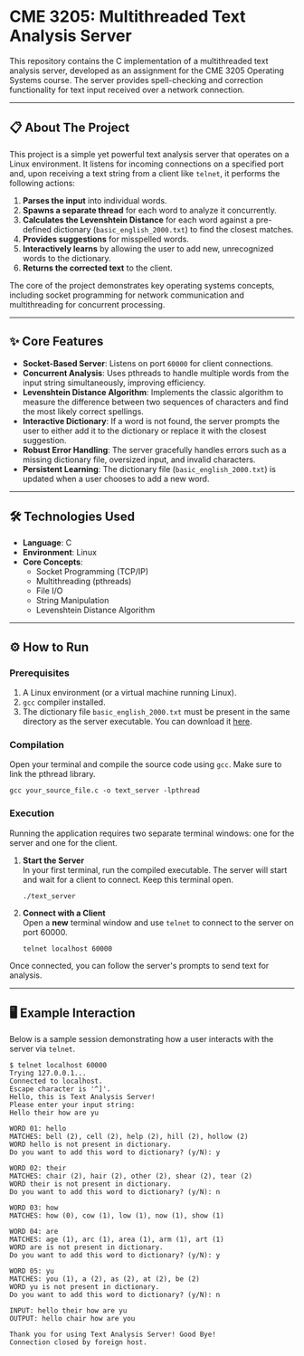 # CME 3205: Multithreaded Text Analysis Server

This repository contains the C implementation of a multithreaded text analysis server, developed as an assignment for the CME 3205 Operating Systems course. The server provides spell-checking and correction functionality for text input received over a network connection.

---

## 📋 About The Project

This project is a simple yet powerful text analysis server that operates on a Linux environment. It listens for incoming connections on a specified port and, upon receiving a text string from a client like `telnet`, it performs the following actions:

1.  **Parses the input** into individual words.
2.  **Spawns a separate thread** for each word to analyze it concurrently.
3.  **Calculates the Levenshtein Distance** for each word against a pre-defined dictionary (`basic_english_2000.txt`) to find the closest matches.
4.  **Provides suggestions** for misspelled words.
5.  **Interactively learns** by allowing the user to add new, unrecognized words to the dictionary.
6.  **Returns the corrected text** to the client.

The core of the project demonstrates key operating systems concepts, including socket programming for network communication and multithreading for concurrent processing.

---

## ✨ Core Features

-   **Socket-Based Server**: Listens on port `60000` for client connections.
-   **Concurrent Analysis**: Uses pthreads to handle multiple words from the input string simultaneously, improving efficiency.
-   **Levenshtein Distance Algorithm**: Implements the classic algorithm to measure the difference between two sequences of characters and find the most likely correct spellings.
-   **Interactive Dictionary**: If a word is not found, the server prompts the user to either add it to the dictionary or replace it with the closest suggestion.
-   **Robust Error Handling**: The server gracefully handles errors such as a missing dictionary file, oversized input, and invalid characters.
-   **Persistent Learning**: The dictionary file (`basic_english_2000.txt`) is updated when a user chooses to add a new word.

---

## 🛠️ Technologies Used

-   **Language**: C
-   **Environment**: Linux
-   **Core Concepts**:
    -   Socket Programming (TCP/IP)
    -   Multithreading (pthreads)
    -   File I/O
    -   String Manipulation
    -   Levenshtein Distance Algorithm

---

## ⚙️ How to Run

### Prerequisites
1.  A Linux environment (or a virtual machine running Linux).
2.  `gcc` compiler installed.
3.  The dictionary file `basic_english_2000.txt` must be present in the same directory as the server executable. You can download it [here](https://people.sc.fsu.edu/~jburkardt/datasets/words/words.html).

### Compilation
Open your terminal and compile the source code using `gcc`. Make sure to link the pthread library.

    gcc your_source_file.c -o text_server -lpthread

### Execution
Running the application requires two separate terminal windows: one for the server and one for the client.

1.  **Start the Server**<br>
    In your first terminal, run the compiled executable. The server will start and wait for a client to connect. Keep this terminal open.

        ./text_server

2.  **Connect with a Client**<br>
    Open a **new** terminal window and use `telnet` to connect to the server on port 60000.

        telnet localhost 60000
        
Once connected, you can follow the server's prompts to send text for analysis.

---
## 🖥️ Example Interaction

Below is a sample session demonstrating how a user interacts with the server via `telnet`.

    $ telnet localhost 60000
    Trying 127.0.0.1...
    Connected to localhost.
    Escape character is '^]'.
    Hello, this is Text Analysis Server!
    Please enter your input string:
    Hello their how are yu

    WORD 01: hello
    MATCHES: bell (2), cell (2), help (2), hill (2), hollow (2)
    WORD hello is not present in dictionary.
    Do you want to add this word to dictionary? (y/N): y

    WORD 02: their
    MATCHES: chair (2), hair (2), other (2), shear (2), tear (2)
    WORD their is not present in dictionary.
    Do you want to add this word to dictionary? (y/N): n

    WORD 03: how
    MATCHES: how (0), cow (1), low (1), now (1), show (1)

    WORD 04: are
    MATCHES: age (1), arc (1), area (1), arm (1), art (1)
    WORD are is not present in dictionary.
    Do you want to add this word to dictionary? (y/N): y

    WORD 05: yu
    MATCHES: you (1), a (2), as (2), at (2), be (2)
    WORD yu is not present in dictionary.
    Do you want to add this word to dictionary? (y/N): n

    INPUT: hello their how are yu
    OUTPUT: hello chair how are you

    Thank you for using Text Analysis Server! Good Bye!
    Connection closed by foreign host.
